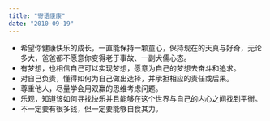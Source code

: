 ```yaml
---
title: "寄语康康"
date: "2010-09-19"
---
```


* 希望你健康快乐的成长，一直能保持一颗童心，保持现在的天真与好奇，无论多大，爸爸都不愿意你变得老于事故、一副犬儒心态。
* 有梦想，也相信自己可以实现梦想，愿意为自己的梦想去奋斗和追求。
* 对自己负责，懂得如何为自己做出选择，并承担相应的责任或后果。
* 尊重他人，尽量学会用双赢的思维考虑问题。
* 乐观，知道该如何寻找快乐并且能够在这个世界与自己的内心之间找到平衡。
* 不一定要有很多钱，但一定要能够自食其力。
